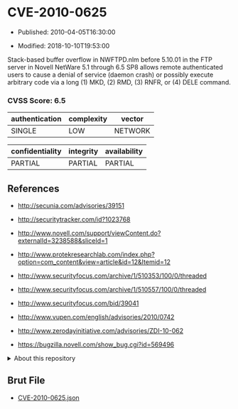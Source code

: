 # CVE-2010-0625

- Published: 2010-04-05T16:30:00

- Modified: 2018-10-10T19:53:00

Stack-based buffer overflow in NWFTPD.nlm before 5.10.01 in the FTP server in Novell NetWare 5.1 through 6.5 SP8 allows remote authenticated users to cause a denial of service (daemon crash) or possibly execute arbitrary code via a long (1) MKD, (2) RMD, (3) RNFR, or (4) DELE command.

### CVSS Score: **6.5**

| authentication | complexity | vector |
| --- | --- | --- |
| SINGLE | LOW | NETWORK |

| confidentiality | integrity | availability |
| --- | --- | --- |
| PARTIAL | PARTIAL | PARTIAL |

## References

* http://secunia.com/advisories/39151

* http://securitytracker.com/id?1023768

* http://www.novell.com/support/viewContent.do?externalId=3238588&sliceId=1

* http://www.protekresearchlab.com/index.php?option=com_content&view=article&id=12&Itemid=12

* http://www.securityfocus.com/archive/1/510353/100/0/threaded

* http://www.securityfocus.com/archive/1/510557/100/0/threaded

* http://www.securityfocus.com/bid/39041

* http://www.vupen.com/english/advisories/2010/0742

* http://www.zerodayinitiative.com/advisories/ZDI-10-062

* https://bugzilla.novell.com/show_bug.cgi?id=569496

<details>
<summary>About this repository</summary> 

  This repository is part of the project [Live Hack CVE](https://github.com/Live-Hack-CVE). Main website can be found [www.live-hack.org](https://www.live-hack.org) 
  
  Made by [Sn0wAlice](https://github.com/Sn0wAlice) for the people that care about security and need to have a feed of the latest CVEs. Hope you enjoy it, don't forget to star the repo and follow me on [Twitter](https://twitter.com/Sn0wAlice) and [Github](https://github.com/Sn0wAlice). And that is my [personnal website](https://www.alice-snow.me/)

  - [Home Page](https://github.com/Live-Hack-CVE)
  - [Framework](https://github.com/Live-Hack-CVE/cve-framework)
  - [CVE database](https://github.com/Live-Hack-CVE/full_database)
  - [Changelog](https://github.com/Live-Hack-CVE/Changelog)
</details>

## Brut File

* [CVE-2010-0625.json](https://raw.githubusercontent.com/Live-Hack-CVE/full_database/main/cves/2010/CVE-2010-0625.json)

